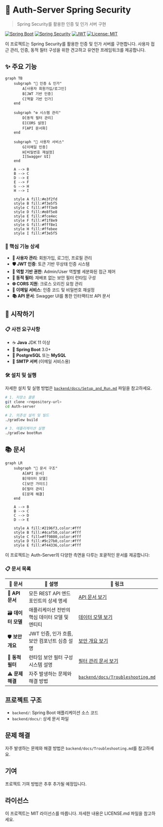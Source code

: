 # 🔐 Auth-Server Spring Security

> Spring Security를 활용한 인증 및 인가 서버 구현

[![Spring Boot](https://img.shields.io/badge/Spring%20Boot-v3.0-green.svg)](https://spring.io/projects/spring-boot)
[![Spring Security](https://img.shields.io/badge/Spring%20Security-v6.0-blue.svg)](https://spring.io/projects/spring-security)
[![JWT](https://img.shields.io/badge/JWT-v0.11-orange.svg)](https://github.com/jwtk/jjwt)
[![License: MIT](https://img.shields.io/badge/License-MIT-yellow.svg)](https://opensource.org/licenses/MIT)

이 프로젝트는 Spring Security를 활용한 인증 및 인가 서버를 구현합니다. 사용자 접근 관리, 인증, 동적 필터 구성을 위한 견고하고 유연한 프레임워크를 제공합니다.

## ✨ 주요 기능

```mermaid
graph TB
    subgraph "🔐 인증 & 인가"
        A[사용자 회원가입/로그인]
        B[JWT 기반 인증]
        C[역할 기반 인가]
    end
    
    subgraph "⚙️ 시스템 관리"
        D[동적 필터 관리]
        E[CORS 설정]
        F[API 문서화]
    end
    
    subgraph "📧 사용자 서비스"
        G[이메일 인증]
        H[비밀번호 재설정]
        I[Swagger UI]
    end
    
    A --> B
    B --> C
    D --> E
    E --> F
    G --> H
    H --> I
    
    style A fill:#e3f2fd
    style B fill:#f3e5f5
    style C fill:#fff3e0
    style D fill:#e8f5e8
    style E fill:#fce4ec
    style F fill:#f1f8e9
    style G fill:#fff8e1
    style H fill:#ffebee
    style I fill:#f3e5f5
```

### 🎯 핵심 기능 상세
- **🔑 사용자 관리**: 회원가입, 로그인, 프로필 관리
- **🛡️ JWT 인증**: 토큰 기반 무상태 인증 시스템
- **👥 역할 기반 권한**: Admin/User 역할별 세분화된 접근 제어
- **🔧 동적 필터**: 재배포 없는 보안 필터 런타임 구성
- **🌐 CORS 지원**: 크로스 오리진 요청 관리
- **📧 이메일 서비스**: 인증 코드 및 비밀번호 재설정
- **📚 API 문서**: Swagger UI를 통한 인터랙티브 API 문서

## 🚀 시작하기

### 📋 사전 요구사항
- ☕ **Java** JDK 11 이상
- 🌱 **Spring Boot** 3.0+
- 🐘 **PostgreSQL** 또는 **MySQL**
- 📧 **SMTP 서버** (이메일 서비스용)

### 🛠️ 설치 및 실행
자세한 설치 및 실행 방법은 [`backend/docs/Setup_and_Run.md`](backend/docs/Setup_and_Run.md) 파일을 참고하세요.

```bash
# 1. 저장소 클론
git clone <repository-url>
cd Auth-server

# 2. 의존성 설치 및 빌드
./gradlew build

# 3. 애플리케이션 실행
./gradlew bootRun
```

## 📚 문서

```mermaid
graph LR
    subgraph "📖 문서 구조"
        A[API 문서]
        B[데이터 모델]
        C[보안 가이드]
        D[필터 관리]
        E[문제 해결]
    end
    
    A --> B
    B --> C
    C --> D
    D --> E
    
    style A fill:#2196f3,color:#fff
    style B fill:#4caf50,color:#fff
    style C fill=#ff9800,color:#fff
    style D fill:#9c27b0,color:#fff
    style E fill:#f44336,color:#fff
```

이 프로젝트는 Auth-Server의 다양한 측면을 다루는 포괄적인 문서를 제공합니다:

### 📋 문서 목록

| 📄 문서 | 📝 설명 | 🔗 링크 |
|---------|---------|---------|
| 🔌 **API 문서** | 모든 REST API 엔드포인트의 상세 명세 | [API 문서 보기](backend/docs/API_Documentation.md) |
| 🗃️ **데이터 모델** | 애플리케이션 전반의 핵심 데이터 모델 및 엔티티 | [데이터 모델 보기](backend/docs/Data_Models_Entities.md) |
| 🛡️ **보안 개요** | JWT 인증, 인가 흐름, 보안 컴포넌트 심층 설명 | [보안 개요 보기](backend/docs/Security_Overview.md) |
| 🔧 **동적 필터** | 런타임 보안 필터 구성 시스템 설명 | [필터 관리 문서 보기](backend/docs/Filter_Management.md) |
| ⚠️ **문제 해결** | 자주 발생하는 문제와 해결 방법 | [`backend/docs/Troubleshooting.md`](backend/docs/Troubleshooting.md) |

## 프로젝트 구조

*   `backend/`: Spring Boot 애플리케이션 소스 코드
*   `backend/docs/`: 상세 문서 파일

## 문제 해결

자주 발생하는 문제와 해결 방법은 `backend/docs/Troubleshooting.md`를 참고하세요.

## 기여

프로젝트 기여 방법은 추후 추가될 예정입니다.

## 라이선스

이 프로젝트는 MIT 라이선스를 따릅니다. 자세한 내용은 LICENSE.md 파일을 참고하세요.
